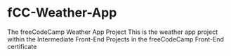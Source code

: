 # fCC-Weather-App
The freeCodeCamp Weather App Project
This is the weather app project within the Intermediate Front-End Projects in the freeCodeCamp Front-End certificate
